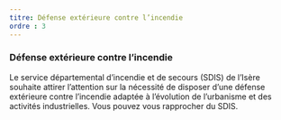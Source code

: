 ```yaml
---
titre: Défense extérieure contre l’incendie
ordre : 3
---
```

### Défense extérieure contre l’incendie

Le service départemental d’incendie et de secours (SDIS) de l’Isère souhaite attirer l’attention sur la nécessité de disposer d’une défense extérieure contre l’incendie adaptée à l’évolution de l’urbanisme et des activités industrielles. Vous pouvez vous rapprocher du  SDIS.
